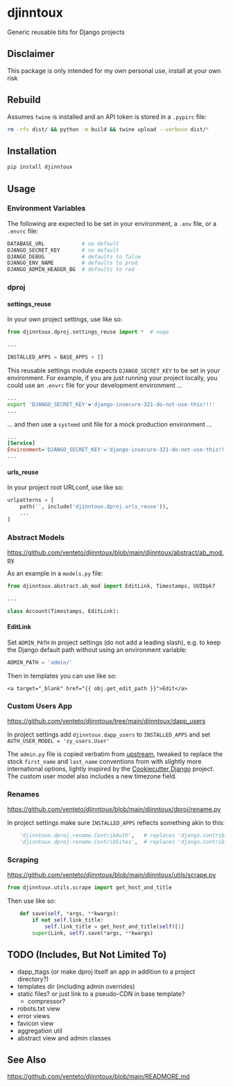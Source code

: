 # djinntoux
Generic reusable bits for Django projects

## Disclaimer
This package is only intended for my own personal use, install at your own risk

## Rebuild
Assumes `twine` is installed and an API token is stored in a `.pypirc` file:

```bash
rm -rfv dist/ && python -m build && twine upload --verbose dist/*
```

## Installation
```bash
pip install djinntoux
```

## Usage

### Environment Variables
The following are expected to be set in your environment, a `.env` file, or a `.envrc` file:
```bash
DATABASE_URL            # no default
DJANGO_SECRET_KEY       # no default
DJANGO_DEBUG            # defaults to false
DJANGO_ENV_NAME         # defaults to prod
DJANGO_ADMIN_HEADER_BG  # defaults to red
```

### dproj

#### settings_reuse
In your own project settings, use like so:
```python
from djinntoux.dproj.settings_reuse import *  # noqa

...

INSTALLED_APPS = BASE_APPS + []
```

This reusable settings module expects `DJANGO_SECRET_KEY` to be set in your environment. For example, if you are just running your project locally, you could use an `.envrc` file for your development environment ...
```bash
...
export 'DJANGO_SECRET_KEY'='django-insecure-321-do-not-use-this!!!'
...
```
... and then use a `systemd` unit file for a mock production environment ...
```ini
...
[Service]
Environment='DJANGO_SECRET_KEY'='django-insecure-321-do-not-use-this!!!'
...
```

#### urls_reuse
In your project root URLconf, use like so:
```python
urlpatterns = [
    path('', include('djinntoux.dproj.urls_reuse')),
    ...
]
```

### Abstract Models
https://github.com/venteto/djinntoux/blob/main/djinntoux/abstract/ab_mod.py

As an example in a `models.py` file:

```python
from djinntoux.abstract.ab_mod import EditLink, Timestamps, UUIDpk7

...

class Account(Timestamps, EditLink):
```

#### EditLink
Set `ADMIN_PATH` in project settings (do not add a leading slash), e.g. to keep the Django default path without using an environment variable:
```python
ADMIN_PATH = 'admin/'
```

Then in templates you can use like so:
```django
<a target="_blank" href="{{ obj.get_edit_path }}">Edit</a>
```

### Custom Users App
https://github.com/venteto/djinntoux/tree/main/djinntoux/dapp_users

In project settings add `djinntoux.dapp_users` to `INSTALLED_APPS` and set `AUTH_USER_MODEL = 'zy_users.User'`

The `admin.py` file is copied verbatim from [upstream](https://github.com/django/django/tree/main/django/contrib/auth), tweaked to replace the stock `first_name` and `last_name` conventions from with slightly more international options, lightly inspired by the [Cookiecutter Django](https://github.com/cookiecutter/cookiecutter-django/blob/master/{{cookiecutter.project_slug}}/{{cookiecutter.project_slug}}/users/models.py#L27) project. The custom user model also includes a new timezone field.

### Renames
https://github.com/venteto/djinntoux/blob/main/djinntoux/dproj/rename.py

In project settings make sure `INSTALLED_APPS` reflects something akin to this:
```python
    'djinntoux.dproj.rename.ContribAuth',   # replaces 'django.contrib.auth',
    'djinntoux.dproj.rename.ContribSites',  # replaces 'django.contrib.sites',
```

### Scraping
https://github.com/venteto/djinntoux/blob/main/djinntoux/utils/scrape.py

```python
from djinntoux.utils.scrape import get_host_and_title
```

Then use like so:
```python
    def save(self, *args, **kwargs):
        if not self.link_title:
            self.link_title = get_host_and_title(self)[1]
        super(Link, self).save(*args, **kwargs)
```

## TODO (Includes, But Not Limited To)
- dapp_ttags (or make dproj itself an app in addition to a project directory?)
- templates dir (including admin overrides)
- static files? or just link to a pseudo-CDN in base template?
    - compressor?
- robots.txt view
- error views
- favicon view
- aggregation util
- abstract view and admin classes

## See Also
https://github.com/venteto/djinntoux/blob/main/READMORE.md